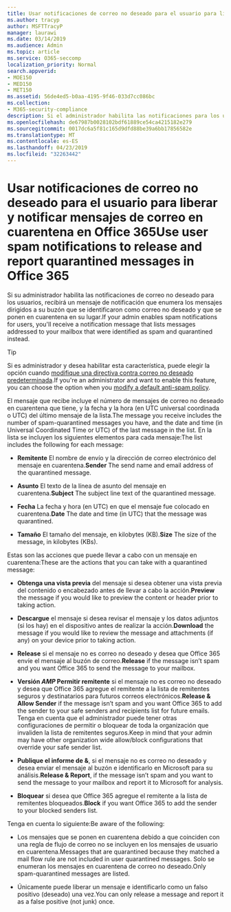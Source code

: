 ```yaml
---
title: Usar notificaciones de correo no deseado para el usuario para liberar y notificar mensajes de correo en cuarentena en Office 365
ms.author: tracyp
author: MSFTTracyP
manager: laurawi
ms.date: 03/14/2019
ms.audience: Admin
ms.topic: article
ms.service: O365-seccomp
localization_priority: Normal
search.appverid:
- MOE150
- MED150
- MET150
ms.assetid: 56de4ed5-b0aa-4195-9f46-033d7cc086bc
ms.collection:
- M365-security-compliance
description: Si el administrador habilita las notificaciones para los usuarios, recibirá un mensaje de notificación que enumera los mensajes enviados a su buzón que se identificaron como correo no deseado, en masa o de suplantación de identidad. Puede liberar o informar de los mensajes después de recibir la notificación.
ms.openlocfilehash: de67987b0028102bdf61889ce54ca4215182e279
ms.sourcegitcommit: 0017dc6a5f81c165d9dfd88be39a6bb17856582e
ms.translationtype: MT
ms.contentlocale: es-ES
ms.lasthandoff: 04/23/2019
ms.locfileid: "32263442"
---
```

# <a name="use-user-spam-notifications-to-release-and-report-quarantined-messages-in-office-365"></a><span data-ttu-id="fe2e2-104">Usar notificaciones de correo no deseado para el usuario para liberar y notificar mensajes de correo en cuarentena en Office 365</span><span class="sxs-lookup"><span data-stu-id="fe2e2-104">Use user spam notifications to release and report quarantined messages in Office 365</span></span>

<span data-ttu-id="fe2e2-105">Si su administrador habilita las notificaciones de correo no deseado para los usuarios, recibirá un mensaje de notificación que enumera los mensajes dirigidos a su buzón que se identificaron como correo no deseado y que se ponen en cuarentena en su lugar.</span><span class="sxs-lookup"><span data-stu-id="fe2e2-105">If your admin enables spam notifications for users, you'll receive a notification message that lists messages addressed to your mailbox that were identified as spam and quarantined instead.</span></span>
  
> [!TIP]
> <span data-ttu-id="fe2e2-106">Si es administrador y desea habilitar esta característica, puede elegir la opción cuando [modifique una directiva contra correo no deseado predeterminada](https://go.microsoft.com/fwlink/?LinkId=800313).</span><span class="sxs-lookup"><span data-stu-id="fe2e2-106">If you're an administrator and want to enable this feature, you can choose the option when you [modify a default anti-spam policy](https://go.microsoft.com/fwlink/?LinkId=800313).</span></span> 
  
<span data-ttu-id="fe2e2-107">El mensaje que recibe incluye el número de mensajes de correo no deseado en cuarentena que tiene, y la fecha y la hora (en UTC universal coordinada o UTC) del último mensaje de la lista.</span><span class="sxs-lookup"><span data-stu-id="fe2e2-107">The message you receive includes the number of spam-quarantined messages you have, and the date and time (in Universal Coordinated Time or UTC) of the last message in the list.</span></span> <span data-ttu-id="fe2e2-108">En la lista se incluyen los siguientes elementos para cada mensaje:</span><span class="sxs-lookup"><span data-stu-id="fe2e2-108">The list includes the following for each message:</span></span>
  
- <span data-ttu-id="fe2e2-109">**Remitente** El nombre de envío y la dirección de correo electrónico del mensaje en cuarentena.</span><span class="sxs-lookup"><span data-stu-id="fe2e2-109">**Sender** The send name and email address of the quarantined message.</span></span> 
    
- <span data-ttu-id="fe2e2-110">**Asunto** El texto de la línea de asunto del mensaje en cuarentena.</span><span class="sxs-lookup"><span data-stu-id="fe2e2-110">**Subject** The subject line text of the quarantined message.</span></span> 
    
- <span data-ttu-id="fe2e2-111">**Fecha** La fecha y hora (en UTC) en que el mensaje fue colocado en cuarentena.</span><span class="sxs-lookup"><span data-stu-id="fe2e2-111">**Date** The date and time (in UTC) that the message was quarantined.</span></span> 
    
- <span data-ttu-id="fe2e2-112">**Tamaño** El tamaño del mensaje, en kilobytes (KB).</span><span class="sxs-lookup"><span data-stu-id="fe2e2-112">**Size** The size of the message, in kilobytes (KBs).</span></span> 
    
<span data-ttu-id="fe2e2-113">Estas son las acciones que puede llevar a cabo con un mensaje en cuarentena:</span><span class="sxs-lookup"><span data-stu-id="fe2e2-113">These are the actions that you can take with a quarantined message:</span></span>

- <span data-ttu-id="fe2e2-114">**Obtenga una vista previa** del mensaje si desea obtener una vista previa del contenido o encabezado antes de llevar a cabo la acción.</span><span class="sxs-lookup"><span data-stu-id="fe2e2-114">**Preview** the message if you would like to preview the content or header prior to taking action.</span></span>

- <span data-ttu-id="fe2e2-115">**Descargue** el mensaje si desea revisar el mensaje y los datos adjuntos (si los hay) en el dispositivo antes de realizar la acción.</span><span class="sxs-lookup"><span data-stu-id="fe2e2-115">**Download** the message if you would like to review the message and attachments (if any) on your device prior to taking action.</span></span>

- <span data-ttu-id="fe2e2-116">**Release** si el mensaje no es correo no deseado y desea que Office 365 envíe el mensaje al buzón de correo.</span><span class="sxs-lookup"><span data-stu-id="fe2e2-116">**Release** if the message isn’t spam and you want Office 365 to send the message to your mailbox.</span></span>

- <span data-ttu-id="fe2e2-117">**Versión _AMP_ Permitir remitente** si el mensaje no es correo no deseado y desea que Office 365 agregue el remitente a la lista de remitentes seguros y destinatarios para futuros correos electrónicos.</span><span class="sxs-lookup"><span data-stu-id="fe2e2-117">**Release & Allow Sender** if the message isn’t spam and you want Office 365 to add the sender to your safe senders and recipients list for future emails.</span></span> <span data-ttu-id="fe2e2-118">Tenga en cuenta que el administrador puede tener otras configuraciones de permitir o bloquear de toda la organización que invaliden la lista de remitentes seguros.</span><span class="sxs-lookup"><span data-stu-id="fe2e2-118">Keep in mind that your admin may have other organization wide allow/block configurations that override your safe sender list.</span></span>

- <span data-ttu-id="fe2e2-119">**Publique el informe de &**, si el mensaje no es correo no deseado y desea enviar el mensaje al buzón e identificarlo en Microsoft para su análisis.</span><span class="sxs-lookup"><span data-stu-id="fe2e2-119">**Release & Report**, if the message isn’t spam and you want to send the message to your mailbox and report it to Microsoft for analysis.</span></span>

- <span data-ttu-id="fe2e2-120">**Bloquear** si desea que Office 365 agregue el remitente a la lista de remitentes bloqueados.</span><span class="sxs-lookup"><span data-stu-id="fe2e2-120">**Block** if you want Office 365 to add the sender to your blocked senders list.</span></span>

<span data-ttu-id="fe2e2-121">Tenga en cuenta lo siguiente:</span><span class="sxs-lookup"><span data-stu-id="fe2e2-121">Be aware of the following:</span></span>
  
- <span data-ttu-id="fe2e2-122">Los mensajes que se ponen en cuarentena debido a que coinciden con una regla de flujo de correo no se incluyen en los mensajes de usuario en cuarentena.</span><span class="sxs-lookup"><span data-stu-id="fe2e2-122">Messages that are quarantined because they matched a mail flow rule are not included in user quarantined messages.</span></span> <span data-ttu-id="fe2e2-123">Solo se enumeran los mensajes en cuarentena de correo no deseado.</span><span class="sxs-lookup"><span data-stu-id="fe2e2-123">Only spam-quarantined messages are listed.</span></span>
    
- <span data-ttu-id="fe2e2-124">Únicamente puede liberar un mensaje e identificarlo como un falso positivo (deseado) una vez.</span><span class="sxs-lookup"><span data-stu-id="fe2e2-124">You can only release a message and report it as a false positive (not junk) once.</span></span>
    

